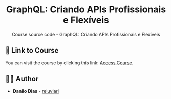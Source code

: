 <h1 align="center">
  <strong>GraphQL: Criando APIs Profissionais e Flexíveis</strong>
</h1> 

<p align="center">
  Course source code - GraphQL: Criando APIs Profissionais e Flexíveis
</p> 

## 📌 Link to Course

You can visit the course by clicking this link: [Access Course](https://www.udemy.com/course/graphql-criando-apis-profissionais-e-flexiveis).

## 🙋‍♂️ Author

* **Danilo Dias** - [reluviari](https://github.com/reluviari)
